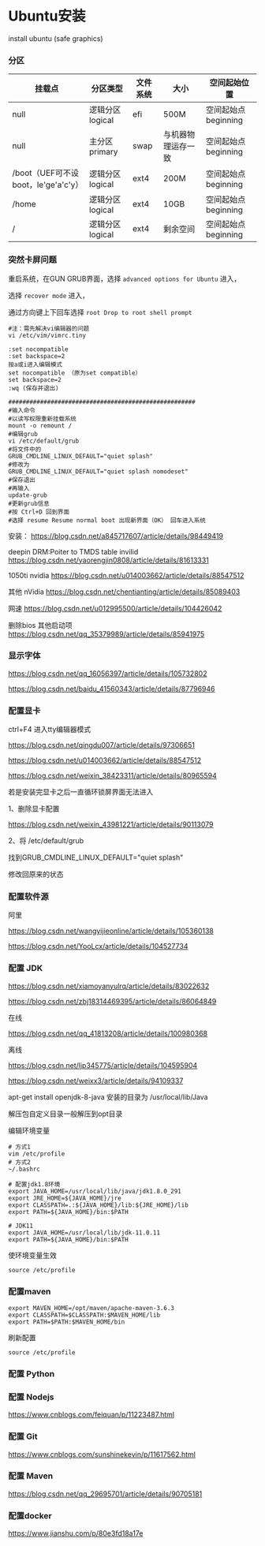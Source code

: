 # Ubuntu安装



install ubuntu (safe graphics)



### 分区

| 挂载点                              | 分区类型        | 文件系统 | 大小               | 空间起始位置        |
| ----------------------------------- | --------------- | -------- | ------------------ | ------------------- |
| null                                | 逻辑分区logical | efi      | 500M               | 空间起始点beginning |
| null                                | 主分区primary   | swap     | 与机器物理运存一致 | 空间起始点beginning |
| /boot（UEF可不设boot，le'ge'a'c'y） | 逻辑分区logical | ext4     | 200M               | 空间起始点beginning |
| /home                               | 逻辑分区logical | ext4     | 10GB               | 空间起始点beginning |
| /                                   | 逻辑分区logical | ext4     | 剩余空间           | 空间起始点beginning |



### 突然卡屏问题

重启系统，在GUN GRUB界面，选择 `advanced options for Ubuntu` 进入，

选择 `recover mode` 进入，

通过方向键上下回车选择 `root Drop to root shell prompt` 

```shell
#注：需先解决vi编辑器的问题
vi /etc/vim/vimrc.tiny

:set nocompatible
:set backspace=2
按a或i进入编辑模式
set nocompatible （原为set compatible）
set backspace=2
:wq (保存并退出)

#####################################################
#输入命令
#以读写权限重新挂载系统
mount -o remount /
#编辑grub
vi /etc/default/grub
#将文件中的
GRUB_CMDLINE_LINUX_DEFAULT="quiet splash"
#修改为
GRUB_CMDLINE_LINUX_DEFAULT="quiet splash nomodeset"
#保存退出
#再输入
update-grub
#更新grub信息
#按 Ctrl+D 回到界面
#选择 resume Resume normal boot 出现新界面（OK） 回车进入系统
```



安装： https://blog.csdn.net/a845717607/article/details/98449419

deepin DRM:Poiter to TMDS table invilid https://blog.csdn.net/yaorengjin0808/article/details/81613331

1050ti nvidia https://blog.csdn.net/u014003662/article/details/88547512

其他 nVidia https://blog.csdn.net/chentianting/article/details/85089403

网速 https://blog.csdn.net/u012995500/article/details/104426042

删除bios 其他启动项 https://blog.csdn.net/qq_35379989/article/details/85941975



### 显示字体

https://blog.csdn.net/qq_16056397/article/details/105732802

https://blog.csdn.net/baidu_41560343/article/details/87796946



### 配置显卡



ctrl+F4 进入tty编辑器模式



https://blog.csdn.net/qingdu007/article/details/97306651

https://blog.csdn.net/u014003662/article/details/88547512

https://blog.csdn.net/weixin_38423311/article/details/80965594



若是安装完显卡之后一直循环锁屏界面无法进入



1、删除显卡配置

https://blog.csdn.net/weixin_43981221/article/details/90113079

2、将 /etc/default/grub 

找到GRUB_CMDLINE_LINUX_DEFAULT="quiet splash"

修改回原来的状态





### 配置软件源

阿里 

https://blog.csdn.net/wangyijieonline/article/details/105360138

https://blog.csdn.net/YooLcx/article/details/104527734



### 配置 JDK



https://blog.csdn.net/xiamoyanyulrq/article/details/83022632

https://blog.csdn.net/zbj18314469395/article/details/86064849

在线

https://blog.csdn.net/qq_41813208/article/details/100980368

离线

https://blog.csdn.net/ljp345775/article/details/104595904

https://blog.csdn.net/weixx3/article/details/94109337



apt-get install openjdk-8-java 安装的目录为 /usr/local/lib/Java

解压包自定义目录一般解压到opt目录



编辑环境变量

```shell
# 方式1
vim /etc/profile
# 方式2
~/.bashrc
```



```shell
# 配置jdk1.8环境
export JAVA_HOME=/usr/local/lib/java/jdk1.8.0_291
export JRE_HOME=${JAVA_HOME}/jre
export CLASSPATH=.:${JAVA_HOME}/lib:${JRE_HOME}/lib
export PATH=${JAVA_HOME}/bin:$PATH

# JDK11
export JAVA_HOME=/usr/local/lib/jdk-11.0.11
export PATH=${JAVA_HOME}/bin:$PATH
```

使环境变量生效

```shell
source /etc/profile
```



### 配置maven

```shell
export MAVEN_HOME=/opt/maven/apache-maven-3.6.3
export CLASSPATH=$CLASSPATH:$MAVEN_HOME/lib
export PATH=$PATH:$MAVEN_HOME/bin
```

刷新配置

```shell
source /etc/profile
```



### 配置 Python





### 配置 Nodejs

https://www.cnblogs.com/feiquan/p/11223487.html



### 配置 Git

https://www.cnblogs.com/sunshinekevin/p/11617562.html



### 配置 Maven

https://blog.csdn.net/qq_29695701/article/details/90705181



### 配置docker

https://www.jianshu.com/p/80e3fd18a17e